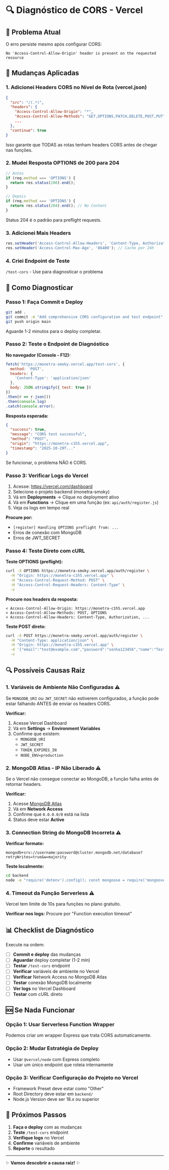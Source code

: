 # 🔍 Diagnóstico de CORS - Vercel

## 🎯 Problema Atual

O erro persiste mesmo após configurar CORS:
```
No 'Access-Control-Allow-Origin' header is present on the requested resource
```

## 🔧 Mudanças Aplicadas

### 1. Adicionei Headers CORS no Nível de Rota (vercel.json)

```json
{
  "src": "/(.*)",
  "headers": {
    "Access-Control-Allow-Origin": "*",
    "Access-Control-Allow-Methods": "GET,OPTIONS,PATCH,DELETE,POST,PUT",
    ...
  },
  "continue": true
}
```

Isso garante que TODAS as rotas tenham headers CORS antes de chegar nas funções.

### 2. Mudei Resposta OPTIONS de 200 para 204

```javascript
// Antes
if (req.method === 'OPTIONS') {
  return res.status(200).end();
}

// Depois
if (req.method === 'OPTIONS') {
  return res.status(204).end(); // No Content
}
```

Status 204 é o padrão para preflight requests.

### 3. Adicionei Mais Headers

```javascript
res.setHeader('Access-Control-Allow-Headers', 'Content-Type, Authorization, X-Requested-With, Accept, Origin');
res.setHeader('Access-Control-Max-Age', '86400'); // Cache por 24h
```

### 4. Criei Endpoint de Teste

`/test-cors` - Use para diagnosticar o problema

## 🧪 Como Diagnosticar

### Passo 1: Faça Commit e Deploy

```bash
git add .
git commit -m "Add comprehensive CORS configuration and test endpoint"
git push origin main
```

Aguarde 1-2 minutos para o deploy completar.

### Passo 2: Teste o Endpoint de Diagnóstico

**No navegador (Console - F12):**

```javascript
fetch('https://monetra-smoky.vercel.app/test-cors', {
  method: 'POST',
  headers: {
    'Content-Type': 'application/json'
  },
  body: JSON.stringify({ test: true })
})
.then(r => r.json())
.then(console.log)
.catch(console.error);
```

**Resposta esperada:**
```json
{
  "success": true,
  "message": "CORS test successful",
  "method": "POST",
  "origin": "https://monetra-c1h5.vercel.app",
  "timestamp": "2025-10-29T..."
}
```

Se funcionar, o problema NÃO é CORS.

### Passo 3: Verificar Logs do Vercel

1. Acesse: https://vercel.com/dashboard
2. Selecione o projeto backend (monetra-smoky)
3. Vá em **Deployments** → Clique no deployment ativo
4. Vá em **Functions** → Clique em uma função (ex: `api/auth/register.js`)
5. Veja os logs em tempo real

**Procure por:**
- `[register] Handling OPTIONS preflight from: ...`
- Erros de conexão com MongoDB
- Erros de JWT_SECRET

### Passo 4: Teste Direto com cURL

**Teste OPTIONS (preflight):**
```bash
curl -X OPTIONS https://monetra-smoky.vercel.app/auth/register \
  -H "Origin: https://monetra-c1h5.vercel.app" \
  -H "Access-Control-Request-Method: POST" \
  -H "Access-Control-Request-Headers: Content-Type" \
  -v
```

**Procure nos headers da resposta:**
```
< Access-Control-Allow-Origin: https://monetra-c1h5.vercel.app
< Access-Control-Allow-Methods: POST, OPTIONS
< Access-Control-Allow-Headers: Content-Type, Authorization, ...
```

**Teste POST direto:**
```bash
curl -X POST https://monetra-smoky.vercel.app/auth/register \
  -H "Content-Type: application/json" \
  -H "Origin: https://monetra-c1h5.vercel.app" \
  -d '{"email":"test@example.com","password":"senha123456","name":"Test"}' \
  -v
```

## 🔍 Possíveis Causas Raiz

### 1. Variáveis de Ambiente Não Configuradas ⚠️

Se `MONGODB_URI` ou `JWT_SECRET` não estiverem configurados, a função pode estar falhando ANTES de enviar os headers CORS.

**Verificar:**
1. Acesse Vercel Dashboard
2. Vá em **Settings** → **Environment Variables**
3. Confirme que existem:
   - `MONGODB_URI`
   - `JWT_SECRET`
   - `TOKEN_EXPIRES_IN`
   - `NODE_ENV=production`

### 2. MongoDB Atlas - IP Não Liberado ⚠️

Se o Vercel não consegue conectar ao MongoDB, a função falha antes de retornar headers.

**Verificar:**
1. Acesse [MongoDB Atlas](https://cloud.mongodb.com)
2. Vá em **Network Access**
3. Confirme que `0.0.0.0/0` está na lista
4. Status deve estar **Active**

### 3. Connection String do MongoDB Incorreta ⚠️

**Verificar formato:**
```
mongodb+srv://username:password@cluster.mongodb.net/database?retryWrites=true&w=majority
```

**Teste localmente:**
```bash
cd backend
node -e "require('dotenv').config(); const mongoose = require('mongoose'); mongoose.connect(process.env.MONGODB_URI).then(() => console.log('✅ Connected')).catch(err => console.error('❌ Error:', err.message));"
```

### 4. Timeout da Função Serverless ⚠️

Vercel tem limite de 10s para funções no plano gratuito.

**Verificar nos logs:**
Procure por "Function execution timeout"

## 📊 Checklist de Diagnóstico

Execute na ordem:

- [ ] **Commit e deploy** das mudanças
- [ ] **Aguardar** deploy completar (1-2 min)
- [ ] **Testar** `/test-cors` endpoint
- [ ] **Verificar** variáveis de ambiente no Vercel
- [ ] **Verificar** Network Access no MongoDB Atlas
- [ ] **Testar** conexão MongoDB localmente
- [ ] **Ver logs** no Vercel Dashboard
- [ ] **Testar** com cURL direto

## 🆘 Se Nada Funcionar

### Opção 1: Usar Serverless Function Wrapper

Podemos criar um wrapper Express que trata CORS automaticamente.

### Opção 2: Mudar Estratégia de Deploy

- Usar `@vercel/node` com Express completo
- Usar um único endpoint que roteia internamente

### Opção 3: Verificar Configuração do Projeto no Vercel

- Framework Preset deve estar como "Other"
- Root Directory deve estar em `backend/`
- Node.js Version deve ser 18.x ou superior

## 📝 Próximos Passos

1. **Faça o deploy** com as mudanças
2. **Teste** `/test-cors` endpoint
3. **Verifique logs** no Vercel
4. **Confirme** variáveis de ambiente
5. **Reporte** o resultado

---

✨ **Vamos descobrir a causa raiz!** ✨
